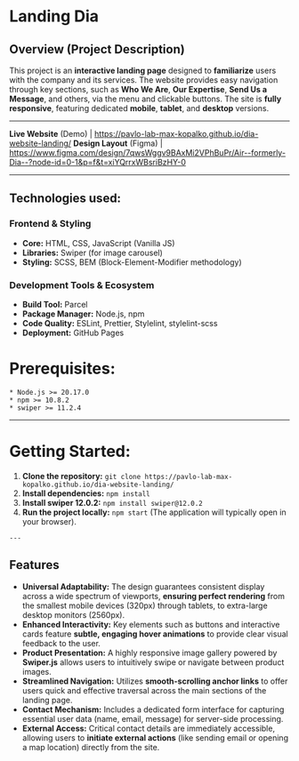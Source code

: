   # Landing Dia

  ## Overview (Project Description)

  This project is an **interactive landing page** designed to **familiarize**
  users with the company and its services. The website provides easy navigation
  through key sections, such as **Who We Are**, **Our Expertise**,
  **Send Us a Message**, and others, via the menu and clickable buttons. The site
  is **fully responsive**, featuring dedicated **mobile**, **tablet**,
  and **desktop** versions.

  ---

  **Live Website** (Demo) | <https://pavlo-lab-max-kopalko.github.io/dia-website-landing/>
  **Design Layout** (Figma) | <https://www.figma.com/design/7qwsWggv9BAxMi2VPhBuPr/Air--formerly-Dia--?node-id=0-1&p=f&t=xiYQrrxWBsriBzHY-0>

  ---

  ## Technologies used:

  ### Frontend & Styling

  * **Core:** HTML, CSS, JavaScript (Vanilla JS)
  * **Libraries:** Swiper (for image carousel)
  * **Styling:** SCSS, BEM (Block-Element-Modifier methodology)

  ### Development Tools & Ecosystem

  * **Build Tool:** Parcel
  * **Package Manager:** Node.js, npm
  * **Code Quality:** ESLint, Prettier, Stylelint, stylelint-scss
  * **Deployment:** GitHub Pages

  # Prerequisites:
    * Node.js >= 20.17.0
    * npm >= 10.8.2
    * swiper >= 11.2.4

  ---

   # Getting Started:

  1.  **Clone the repository:**
    ```git clone https://pavlo-lab-max-kopalko.github.io/dia-website-landing/```
  2.  **Install dependencies:**
    ```npm install```
  3.  **Install swiper 12.0.2:**
    ```npm install swiper@12.0.2```
  4.  **Run the project locally:**
    ```npm start```
    (The application will typically open in your browser).

    ---

 ## Features

* **Universal Adaptability:** The design guarantees consistent display across a wide spectrum of viewports, **ensuring perfect rendering** from the smallest mobile devices (320px) through tablets, to extra-large desktop monitors (2560px).
* **Enhanced Interactivity:** Key elements such as buttons and interactive cards feature **subtle, engaging hover animations** to provide clear visual feedback to the user.
* **Product Presentation:** A highly responsive image gallery powered by **Swiper.js** allows users to intuitively swipe or navigate between product images.
* **Streamlined Navigation:** Utilizes **smooth-scrolling anchor links** to offer users quick and effective traversal across the main sections of the landing page.
* **Contact Mechanism:** Includes a dedicated form interface for capturing essential user data (name, email, message) for server-side processing.
* **External Access:** Critical contact details are immediately accessible, allowing users to **initiate external actions** (like sending email or opening a map location) directly from the site.

